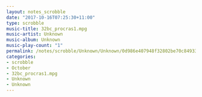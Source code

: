 ```yaml
---
layout: notes_scrobble
date: "2017-10-16T07:25:30+11:00"
type: scrobble
music-title: 32bc_procras1.mpg
music-artist: Unknown
music-album: Unknown
music-play-count: "1"
permalink: /notes/scrobble/Unknown/Unknown/0d986e407948f32802be70c84933e2a6372b0b6e.html
categories:
- scrobble
- October
- 32bc_procras1.mpg
- Unknown
- Unknown
---
```

